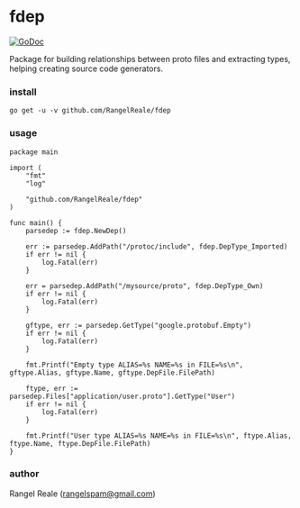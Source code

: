 # fdep

[![GoDoc](https://godoc.org/github.com/RangelReale/fdep?status.svg)](https://godoc.org/github.com/RangelReale/fdep)

Package for building relationships between proto files and extracting types, helping creating source code generators.

### install

    go get -u -v github.com/RangelReale/fdep

### usage

	package main

	import (
	    "fmt"
        "log"

        "github.com/RangelReale/fdep"
	)

	func main() {
	    parsedep := fdep.NewDep()
	    
        err := parsedep.AddPath("/protoc/include", fdep.DepType_Imported)
        if err != nil {
            log.Fatal(err)
        }
	
        err = parsedep.AddPath("/mysource/proto", fdep.DepType_Own)
        if err != nil {
            log.Fatal(err)
        }

        gftype, err := parsedep.GetType("google.protobuf.Empty")
        if err != nil {
            log.Fatal(err)
        }

        fmt.Printf("Empty type ALIAS=%s NAME=%s in FILE=%s\n", gftype.Alias, gftype.Name, gftype.DepFile.FilePath)

        ftype, err := parsedep.Files["application/user.proto"].GetType("User")
        if err != nil {
            log.Fatal(err)
        }

        fmt.Printf("User type ALIAS=%s NAME=%s in FILE=%s\n", ftype.Alias, ftype.Name, ftype.DepFile.FilePath)
	}

### author

Rangel Reale (rangelspam@gmail.com)
